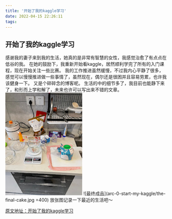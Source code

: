 ```yaml
---
title: '开始了我的kaggle学习'
date: 2022-04-15 22:26:11
tags:
---
```


## 开始了我的kaggle学习

感谢我的妻子来到我的生活，她真的是非常有智慧的女性，我感觉治愈了有点点在低谷的我。
在她的鼓励下，我重新开始看kaggle，居然顺利学完了所有的入门课程，现在开始关注一些比赛。
我的工作推进虽然缓慢，不过我内心平静了很多，感觉可以慢慢推进做一些事情了，虽然现在，偶尔还是很困并且容易劳累，也许我该健身一下。
又是个碎碎念的博客呢。
生活的中的细节多了，我目前也能静下来了，和形而上学和解了，未来也许可以写出来不错的文章。
![准备做甜品的过程](arc-0-start-my-kaggle/tools-for-a-cake.jpeg)
![最终成品](arc-0-start-my-kaggle/the-final-cake.jpg =400)
放张图记录一下最近的生活吧～

[原文地址：开始了我的kaggle学习](https://yangfs.blogspot.com/2022/04/kaggle.html)